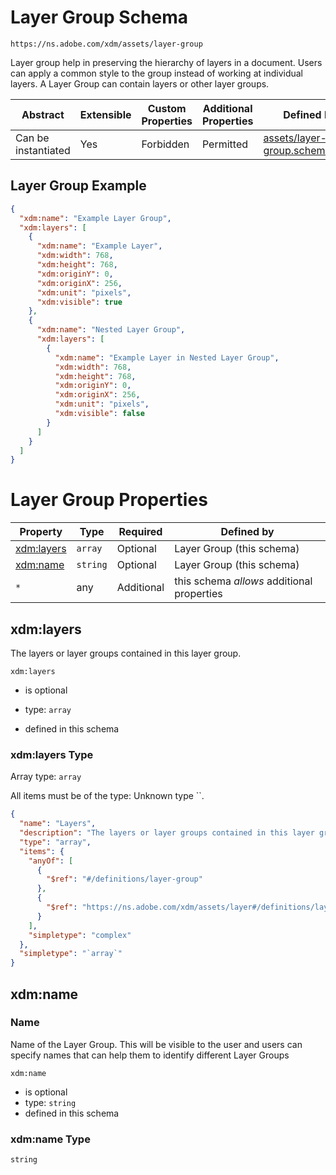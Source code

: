 
# Layer Group Schema

```
https://ns.adobe.com/xdm/assets/layer-group
```

Layer group help in preserving the hierarchy of layers in a document.
Users can apply a common style to the group instead of working at individual layers.
A Layer Group can contain layers or other layer groups.


| Abstract | Extensible | Custom Properties | Additional Properties | Defined In |
|----------|------------|-------------------|-----------------------|------------|
| Can be instantiated | Yes | Forbidden | Permitted | [assets/layer-group.schema.json](assets/layer-group.schema.json) |

## Layer Group Example
```json
{
  "xdm:name": "Example Layer Group",
  "xdm:layers": [
    {
      "xdm:name": "Example Layer",
      "xdm:width": 768,
      "xdm:height": 768,
      "xdm:originY": 0,
      "xdm:originX": 256,
      "xdm:unit": "pixels",
      "xdm:visible": true
    },
    {
      "xdm:name": "Nested Layer Group",
      "xdm:layers": [
        {
          "xdm:name": "Example Layer in Nested Layer Group",
          "xdm:width": 768,
          "xdm:height": 768,
          "xdm:originY": 0,
          "xdm:originX": 256,
          "xdm:unit": "pixels",
          "xdm:visible": false
        }
      ]
    }
  ]
}
```

# Layer Group Properties

| Property | Type | Required | Defined by |
|----------|------|----------|------------|
| [xdm:layers](#xdmlayers) | `array` | Optional | Layer Group (this schema) |
| [xdm:name](#xdmname) | `string` | Optional | Layer Group (this schema) |
| `*` | any | Additional | this schema *allows* additional properties |

## xdm:layers

The layers or layer groups contained in this layer group.

`xdm:layers`
* is optional
* type: `array`

* defined in this schema

### xdm:layers Type


Array type: `array`

All items must be of the type:
Unknown type ``.

```json
{
  "name": "Layers",
  "description": "The layers or layer groups contained in this layer group.",
  "type": "array",
  "items": {
    "anyOf": [
      {
        "$ref": "#/definitions/layer-group"
      },
      {
        "$ref": "https://ns.adobe.com/xdm/assets/layer#/definitions/layer"
      }
    ],
    "simpletype": "complex"
  },
  "simpletype": "`array`"
}
```








## xdm:name
### Name

Name of the Layer Group. This will be visible to the user and users can specify names that can help them to identify different Layer Groups

`xdm:name`
* is optional
* type: `string`
* defined in this schema

### xdm:name Type


`string`





